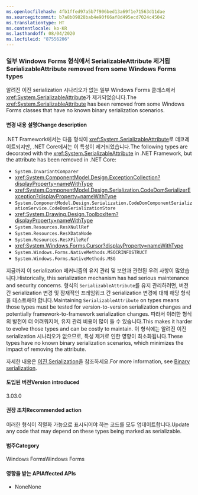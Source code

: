 ```yaml
---
ms.openlocfilehash: 4fb1ffed97a5b7f906bed13a69f1e71563d11dae
ms.sourcegitcommit: b7a8b09828bab4e90f66af8d495ecd7024c45042
ms.translationtype: HT
ms.contentlocale: ko-KR
ms.lasthandoff: 08/04/2020
ms.locfileid: "87556206"
---
```

### <a name="serializableattribute-removed-from-some-windows-forms-types"></a><span data-ttu-id="3eb3d-101">일부 Windows Forms 형식에서 SerializableAttribute 제거됨</span><span class="sxs-lookup"><span data-stu-id="3eb3d-101">SerializableAttribute removed from some Windows Forms types</span></span>

<span data-ttu-id="3eb3d-102">알려진 이진 serialization 시나리오가 없는 일부 Windows Forms 클래스에서 <xref:System.SerializableAttribute>가 제거되었습니다.</span><span class="sxs-lookup"><span data-stu-id="3eb3d-102">The <xref:System.SerializableAttribute> has been removed from some Windows Forms classes that have no known binary serialization scenarios.</span></span>

#### <a name="change-description"></a><span data-ttu-id="3eb3d-103">변경 내용 설명</span><span class="sxs-lookup"><span data-stu-id="3eb3d-103">Change description</span></span>

<span data-ttu-id="3eb3d-104">.NET Framework에서는 다음 형식이 <xref:System.SerializableAttribute>로 데코레이트되지만, .NET Core에서는 이 특성이 제거되었습니다.</span><span class="sxs-lookup"><span data-stu-id="3eb3d-104">The following types are decorated with the <xref:System.SerializableAttribute> in .NET Framework, but the attribute has been removed in .NET Core:</span></span>

- `System.InvariantComparer`
- <xref:System.ComponentModel.Design.ExceptionCollection?displayProperty=nameWithType>
- <xref:System.ComponentModel.Design.Serialization.CodeDomSerializerException?displayProperty=nameWithType>
- `System.ComponentModel.Design.Serialization.CodeDomComponentSerializationService.CodeDomSerializationStore`
- <xref:System.Drawing.Design.ToolboxItem?displayProperty=nameWithType>
- `System.Resources.ResXNullRef`
- `System.Resources.ResXDataNode`
- `System.Resources.ResXFileRef`
- <xref:System.Windows.Forms.Cursor?displayProperty=nameWithType>
- `System.Windows.Forms.NativeMethods.MSOCRINFOSTRUCT`
- `System.Windows.Forms.NativeMethods.MSG`

<span data-ttu-id="3eb3d-105">지금까지 이 serialization 메커니즘의 유지 관리 및 보안과 관련된 우려 사항이 많았습니다.</span><span class="sxs-lookup"><span data-stu-id="3eb3d-105">Historically, this serialization mechanism has had serious maintenance and security concerns.</span></span> <span data-ttu-id="3eb3d-106">형식의 `SerializableAttribute`를 유지 관리하려면, 버전 간 serialization 변경 및 잠재적인 프레임워크 간 serialization 변경에 대해 해당 형식을 테스트해야 합니다.</span><span class="sxs-lookup"><span data-stu-id="3eb3d-106">Maintaining `SerializableAttribute` on types means those types must be tested for version-to-version serialization changes and potentially framework-to-framework serialization changes.</span></span> <span data-ttu-id="3eb3d-107">따라서 이러한 형식의 발전이 더 어려워지며, 유지 관리 비용이 많이 들 수 있습니다.</span><span class="sxs-lookup"><span data-stu-id="3eb3d-107">This makes it harder to evolve those types and can be costly to maintain.</span></span> <span data-ttu-id="3eb3d-108">이 형식에는 알려진 이진 serialization 시나리오가 없으므로, 특성 제거로 인한 영향이 최소화됩니다.</span><span class="sxs-lookup"><span data-stu-id="3eb3d-108">These types have no known binary serialization scenarios, which minimizes the impact of removing the attribute.</span></span>

<span data-ttu-id="3eb3d-109">자세한 내용은 [이진 Serialization](~/docs/standard/serialization/binary-serialization.md)을 참조하세요.</span><span class="sxs-lookup"><span data-stu-id="3eb3d-109">For more information, see [Binary serialization](~/docs/standard/serialization/binary-serialization.md).</span></span>

#### <a name="version-introduced"></a><span data-ttu-id="3eb3d-110">도입된 버전</span><span class="sxs-lookup"><span data-stu-id="3eb3d-110">Version introduced</span></span>

<span data-ttu-id="3eb3d-111">3.0</span><span class="sxs-lookup"><span data-stu-id="3eb3d-111">3.0</span></span>

#### <a name="recommended-action"></a><span data-ttu-id="3eb3d-112">권장 조치</span><span class="sxs-lookup"><span data-stu-id="3eb3d-112">Recommended action</span></span>

<span data-ttu-id="3eb3d-113">이러한 형식이 직렬화 가능으로 표시되어야 하는 코드를 모두 업데이트합니다.</span><span class="sxs-lookup"><span data-stu-id="3eb3d-113">Update any code that may depend on these types being marked as serializable.</span></span>

#### <a name="category"></a><span data-ttu-id="3eb3d-114">범주</span><span class="sxs-lookup"><span data-stu-id="3eb3d-114">Category</span></span>

<span data-ttu-id="3eb3d-115">Windows Forms</span><span class="sxs-lookup"><span data-stu-id="3eb3d-115">Windows Forms</span></span>

#### <a name="affected-apis"></a><span data-ttu-id="3eb3d-116">영향을 받는 API</span><span class="sxs-lookup"><span data-stu-id="3eb3d-116">Affected APIs</span></span>

- <span data-ttu-id="3eb3d-117">None</span><span class="sxs-lookup"><span data-stu-id="3eb3d-117">None</span></span>

<!--

#### Affected APIs

- Not detectable via API analysis

-->
